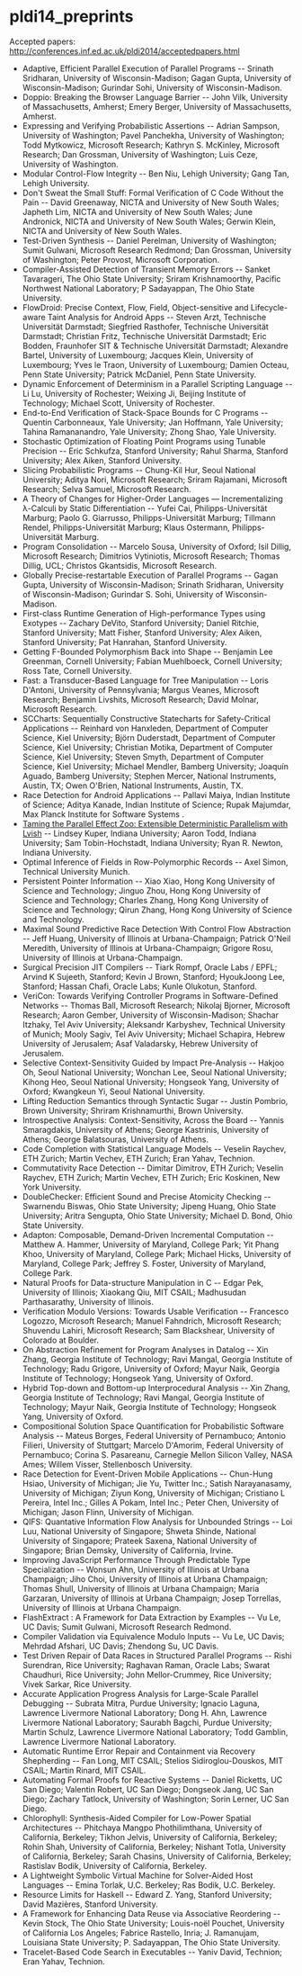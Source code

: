 pldi14_preprints
================
Accepted papers: http://conferences.inf.ed.ac.uk/pldi2014/acceptedpapers.html

 - Adaptive, Efficient Parallel Execution of Parallel Programs -- Srinath Sridharan, University of Wisconsin-Madison; Gagan Gupta, University of Wisconsin-Madison; Gurindar Sohi, University of Wisconsin-Madison.
 - Doppio: Breaking the Browser Language Barrier -- John Vilk, University of Massachusetts, Amherst; Emery Berger, University of Massachusetts, Amherst.
 - Expressing and Verifying Probabilistic Assertions -- Adrian Sampson, University of Washington; Pavel Panchekha, University of Washington; Todd Mytkowicz, Microsoft Research; Kathryn S. McKinley, Microsoft Research; Dan Grossman, University of Washington; Luis Ceze, University of Washington.
 - Modular Control-Flow Integrity -- Ben Niu, Lehigh University; Gang Tan, Lehigh University.
 - Don't Sweat the Small Stuff: Formal Verification of C Code Without the Pain -- David Greenaway, NICTA and University of New South Wales; Japheth Lim, NICTA and University of New South Wales; June Andronick, NICTA and University of New South Wales; Gerwin Klein, NICTA and University of New South Wales.
 - Test-Driven Synthesis -- Daniel Perelman, University of Washington; Sumit Gulwani, Microsoft Research Redmond; Dan Grossman, University of Washington; Peter Provost, Microsoft Corporation.
 - Compiler-Assisted Detection of Transient Memory Errors -- Sanket Tavarageri, The Ohio State University; Sriram Krishnamoorthy, Pacific Northwest National Laboratory; P Sadayappan, The Ohio State University.
 - FlowDroid: Precise Context, Flow, Field, Object-sensitive and Lifecycle-aware Taint Analysis for Android Apps -- Steven Arzt, Technische Universit&#228;t Darmstadt; Siegfried Rasthofer, Technische Universit&#228;t Darmstadt; Christian Fritz, Technische Universit&#228;t Darmstadt; Eric Bodden, Fraunhofer SIT & Technische Universit&#228;t Darmstadt; Alexandre Bartel, University of Luxembourg; Jacques Klein, University of Luxembourg; Yves le Traon, University of Luxembourg; Damien Octeau, Penn State University; Patrick McDaniel, Penn State University.
 - Dynamic Enforcement of Determinism in a Parallel Scripting Language -- Li Lu, University of Rochester; Weixing Ji, Beijing Institute of Technology; Michael Scott, University of Rochester.
 - End-to-End Verification of Stack-Space Bounds for C Programs -- Quentin Carbonneaux, Yale University; Jan Hoffmann, Yale University; Tahina Ramananandro, Yale University; Zhong Shao, Yale University.
 - Stochastic Optimization of Floating Point Programs using Tunable Precision -- Eric Schkufza, Stanford University; Rahul Sharma, Stanford University; Alex Aiken, Stanford University.
 - Slicing Probabilistic Programs -- Chung-Kil Hur, Seoul National University; Aditya Nori, Microsoft Research; Sriram Rajamani, Microsoft Research; Selva Samuel, Microsoft Research.
 - A Theory of Changes for Higher-Order Languages &#8212; Incrementalizing &#955;-Calculi by Static Differentiation -- Yufei Cai, Philipps-Universit&#228;t Marburg; Paolo G. Giarrusso, Philipps-Universit&#228;t Marburg; Tillmann Rendel, Philipps-Universit&#228;t Marburg; Klaus Ostermann, Philipps-Universit&#228;t Marburg.
 - Program Consolidation -- Marcelo Sousa, University of Oxford; Isil Dillig, Microsoft Research; Dimitrios Vytiniotis, Microsoft Research; Thomas Dillig, UCL; Christos Gkantsidis, Microsoft Research.
 - Globally Precise-restartable Execution of Parallel Programs -- Gagan Gupta, University of Wisconsin-Madison; Srinath Sridharan, University of Wisconsin-Madison; Gurindar S. Sohi, University of Wisconsin-Madison.
 - First-class Runtime Generation of High-performance Types using Exotypes -- Zachary DeVito, Stanford University; Daniel Ritchie, Stanford University; Matt Fisher, Stanford University; Alex Aiken, Stanford University; Pat Hanrahan, Stanford University.
 - Getting F-Bounded Polymorphism Back into Shape -- Benjamin Lee Greenman, Cornell University; Fabian Muehlboeck, Cornell University; Ross Tate, Cornell University.
 - Fast: a Transducer-Based Language for Tree Manipulation -- Loris D'Antoni, University of Pennsylvania; Margus Veanes, Microsoft Research; Benjamin Livshits, Microsoft Research; David Molnar, Microsoft Research.
 - SCCharts: Sequentially Constructive Statecharts for Safety-Critical Applications -- Reinhard von Hanxleden, Department of Computer Science, Kiel University; Bj&#246;rn Duderstadt, Department of Computer Science, Kiel University; Christian Motika, Department of Computer Science, Kiel University; Steven Smyth, Department of Computer Science, Kiel University; Michael Mendler, Bamberg University; Joaqu&#237;n Aguado, Bamberg University; Stephen Mercer, National Instruments, Austin, TX; Owen O'Brien, National Instruments, Austin, TX.
 - Race Detection for Android Applications -- Pallavi Maiya, Indian Institute of Science; Aditya Kanade, Indian Institute of Science; Rupak Majumdar, Max Planck Institute for Software Systems .
 - [Taming the Parallel Effect Zoo: Extensible Deterministic Parallelism with Lvish](http://www.cs.indiana.edu/~lkuper/papers/effectzoo-draft.pdf) -- Lindsey Kuper, Indiana University; Aaron Todd, Indiana University; Sam Tobin-Hochstadt, Indiana University; Ryan R. Newton, Indiana University.
 - Optimal Inference of Fields in Row-Polymorphic Records -- Axel Simon, Technical University Munich.
 - Persistent Pointer Information -- Xiao Xiao, Hong Kong University of Science and Technology; Jinguo Zhou, Hong Kong University of Science and Technology; Charles Zhang, Hong Kong University of Science and Technology; Qirun Zhang, Hong Kong University of Science and Technology.
 - Maximal Sound Predictive Race Detection With Control Flow Abstraction -- Jeff Huang, University of Illinois at Urbana-Champaign; Patrick O'Neil Meredith, University of Illinois at Urbana-Champaign; Grigore Rosu, University of Illinois at Urbana-Champaign.
 - Surgical Precision JIT Compilers -- Tiark Rompf, Oracle Labs / EPFL; Arvind K Sujeeth, Stanford; Kevin J Brown, Stanford; HyoukJoong Lee, Stanford; Hassan Chafi, Oracle Labs; Kunle Olukotun, Stanford.
 - VeriCon: Towards Verifying Controller Programs in Software-Defined Networks -- Thomas Ball, Microsoft Research; Nikolaj Bjorner, Microsoft Research; Aaron Gember, University of Wisconsin-Madison; Shachar Itzhaky, Tel Aviv University; Aleksandr Karbyshev, Technical University of Munich; Mooly Sagiv, Tel Aviv University; Michael Schapira, Hebrew University of Jerusalem; Asaf Valadarsky, Hebrew University of Jerusalem.
 - Selective Context-Sensitivity Guided by Impact Pre-Analysis -- Hakjoo Oh, Seoul National University; Wonchan Lee, Seoul National University; Kihong Heo, Seoul National University; Hongseok Yang, University of Oxford; Kwangkeun Yi, Seoul National University.
 - Lifting Reduction Semantics through Syntactic Sugar -- Justin Pombrio, Brown University; Shriram Krishnamurthi, Brown University.
 - Introspective Analysis: Context-Sensitivity, Across the Board -- Yannis Smaragdakis, University of Athens; George Kastrinis, University of Athens; George Balatsouras, University of Athens.
 - Code Completion with Statistical Language Models -- Veselin Raychev, ETH Zurich; Martin Vechev, ETH Zurich; Eran Yahav, Technion.
 - Commutativity Race Detection -- Dimitar Dimitrov, ETH Zurich; Veselin Raychev, ETH Zurich; Martin Vechev, ETH Zurich; Eric Koskinen, New York University.
 - DoubleChecker: Efficient Sound and Precise Atomicity Checking -- Swarnendu Biswas, Ohio State University; Jipeng Huang, Ohio State University; Aritra Sengupta, Ohio State University; Michael D. Bond, Ohio State University.
 - Adapton: Composable, Demand-Driven Incremental Computation -- Matthew A. Hammer, University of Maryland, College Park; Yit Phang Khoo, University of Maryland, College Park; Michael Hicks, University of Maryland, College Park; Jeffrey S. Foster, University of Maryland, College Park.
 - Natural Proofs for Data-structure Manipulation in C -- Edgar Pek, University of Illinois; Xiaokang Qiu, MIT CSAIL; Madhusudan Parthasarathy, University of Illinois.
 - Verification Modulo Versions: Towards Usable Verification -- Francesco Logozzo, Microsoft Research; Manuel Fahndrich, Microsoft Research; Shuvendu Lahiri, Microsoft Research; Sam Blackshear, University of Colorado at Boulder.
 - On Abstraction Refinement for Program Analyses in Datalog -- Xin Zhang, Georgia Institute of Technology; Ravi Mangal, Georgia Institute of Technology; Radu Grigore, University of Oxford; Mayur Naik, Georgia Institute of Technology; Hongseok Yang, University of Oxford.
 - Hybrid Top-down and Bottom-up Interprocedural Analysis -- Xin Zhang, Georgia Institute of Technology; Ravi Mangal, Georgia Institute of Technology; Mayur Naik, Georgia Institute of Technology; Hongseok Yang, University of Oxford.
 - Compositional Solution Space Quantification for Probabilistic Software Analysis -- Mateus Borges, Federal University of Pernambuco; Antonio Filieri, University of Stuttgart; Marcelo D'Amorim, Federal University of Pernambuco; Corina S. Pasareanu, Carnegie Mellon Silicon Valley, NASA Ames; Willem Visser, Stellenbosch University.
 - Race Detection for Event-Driven Mobile Applications -- Chun-Hung Hsiao, University of Michigan; Jie Yu, Twitter Inc.; Satish Narayanasamy, University of Michigan; Ziyun Kong, University of Michigan; Cristiano L Pereira, Intel Inc.; Gilles A Pokam, Intel Inc.; Peter Chen, University of Michigan; Jason Flinn, University of Michigan.
 - QIFS: Quantative Information Flow Analysis for Unbounded Strings -- Loi Luu, National University of Singapore; Shweta Shinde, National University of Singapore; Prateek Saxena, National University of Singapore; Brian Demsky, University of California, Irvine.
 - Improving JavaScript Performance Through Predictable Type Specialization -- Wonsun Ahn, University of Illinois at Urbana Champaign; Jiho Choi, University of Illinois at Urbana Champaign; Thomas Shull, University of Illinois at Urbana Champaign; Maria Garzaran, University of Illinois at Urbana Champaign; Josep Torrellas, University of Illinois at Urbana Champaign.
 - FlashExtract : A Framework for Data Extraction by Examples -- Vu Le, UC Davis; Sumit Gulwani, Microsoft Research Redmond.
 - Compiler Validation via Equivalence Modulo Inputs -- Vu Le, UC Davis; Mehrdad Afshari, UC Davis; Zhendong Su, UC Davis.
 - Test Driven Repair of Data Races in Structured Parallel Programs -- Rishi Surendran, Rice University; Raghavan Raman, Oracle Labs; Swarat Chaudhuri, Rice University; John Mellor-Crummey, Rice University; Vivek Sarkar, Rice University.
 - Accurate Application Progress Analysis for Large-Scale Parallel Debugging -- Subrata Mitra, Purdue University; Ignacio Laguna, Lawrence Livermore National Laboratory; Dong H. Ahn, Lawrence Livermore National Laboratory; Saurabh Bagchi, Purdue University; Martin Schulz, Lawrence Livermore National Laboratory; Todd Gamblin, Lawrence Livermore National Laboratory.
 - Automatic Runtime Error Repair and Containment via Recovery Shepherding -- Fan Long, MIT CSAIL; Stelios Sidiroglou-Douskos, MIT CSAIL; Martin Rinard, MIT CSAIL.
 - Automating Formal Proofs for Reactive Systems -- Daniel Ricketts, UC San Diego; Valentin Robert, UC San Diego; Dongseok Jang, UC San Diego; Zachary Tatlock, University of Washington; Sorin Lerner, UC San Diego.
 - Chlorophyll: Synthesis-Aided Compiler for Low-Power Spatial Architectures -- Phitchaya Mangpo Phothilimthana, University of California, Berkeley; Tikhon Jelvis, University of California, Berkeley; Rohin Shah, University of California, Berkeley; Nishant Totla, University of California, Berkeley; Sarah Chasins, University of California, Berkeley; Rastislav Bodik, University of California, Berkeley.
 - A Lightweight Symbolic Virtual Machine for Solver-Aided Host Languages -- Emina Torlak, U.C. Berkeley; Ras Bodik, U.C. Berkeley.
 - Resource Limits for Haskell -- Edward Z. Yang, Stanford University; David Mazi&#232;res, Stanford University.
 - A Framework for Enhancing Data Reuse via Associative Reordering -- Kevin Stock, The Ohio State University; Louis-no&#235;l Pouchet, University of California Los Angeles; Fabrice Rastello, Inria; J. Ramanujam, Louisiana State University; P. Sadayappan, The Ohio State University.
 - Tracelet-Based Code Search in Executables -- Yaniv David, Technion; Eran Yahav, Technion.
